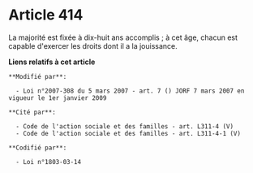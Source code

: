 # Article 414

La majorité est fixée à dix-huit ans accomplis ; à cet âge, chacun est capable d'exercer les droits dont il a la jouissance.

**Liens relatifs à cet article**

	**Modifié par**:

	  - Loi n°2007-308 du 5 mars 2007 - art. 7 () JORF 7 mars 2007 en vigueur le 1er janvier 2009

	**Cité par**:

	  - Code de l'action sociale et des familles - art. L311-4 (V)
	  - Code de l'action sociale et des familles - art. L311-4-1 (V)

	**Codifié par**:

	  - Loi n°1803-03-14
